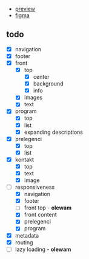 - [preview](https://widok.studio/ogrody-nowego-internetu/)
- [figma](https://www.figma.com/design/pCSP39Jy2U1znOhgDJ6PJ5/Eden-2024-www?node-id=0-1&t=3b5dXbIMdRNcQ5iY-0)

## todo
- [x] navigation
- [x] footer
- [x] front
  - [x] top
    - [x] center
    - [x] background
    - [x] info
  - [x] images
  - [x] text
- [x] program
  - [x] top
  - [x] list
  - [x] expanding descriptions
- [x] prelegenci
  - [x] top
  - [x] list
- [x] kontakt
  - [x] top
  - [x] text
  - [x] image
- [ ] responsiveness
  - [x] navigation
  - [x] footer
  - [ ] front top - **olewam**
  - [x] front content
  - [x] prelegenci
  - [x] program
- [x] metadata
- [x] routing
- [ ] lazy loading - **olewam**